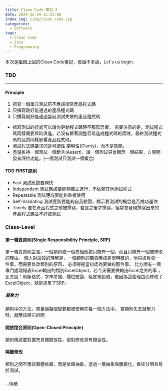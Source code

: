 ```yaml
---
title: Clean-Code-筆記-2
date: 2024-12-29 11:53:08
index_img: /img/clean_code.jpg
categories:
  - Software
tags:
  - Clean Code
  - Java
  - Programming
---
```


本次是繼續上回的Clean Code筆記，廢話不多說，Let's us begin.

### TDD
---
#### Principle

1. 撰寫一個單元測試前不應該撰寫產品程式碼
2. 只撰寫剛好能通過的產品程式碼
3. 只撰寫剛好能通過當前測試失敗的產品程式碼

* 撰寫測試的好處可以讓你更動程式碼時不那麼恐懼， 需要注意的是，測試程式碼同樣需要與時俱進，若沒有跟著調整容易造成程式碼的腐敗，最終測試程式碼的品質同樣影響產品程式碼。
* 測試程式碼要求的是可讀性 闡明性(Clarity)，而不是效能。
* 盡量維持一個測試一個斷言(Assert)，讓一個測試只會顯示一個結果，方便開發者評估功能。(一個測試只測試一個概念)

#### TDD FIRST原則
* Fast 測試應該要夠快
* Independent 測試應該要能夠獨立運行，不依賴其他測試程式
* Repeatable 測試應該要能夠重複使用
* Self-Validating 測試應該要能夠自我驗證，顯示要測試的概念是否成功運作
* Timely 要在產品程式之前被撰寫，若是之後才撰寫，經常會發現撰寫出來的產品程式碼並不好被測試

### Class-Level

#### 單一職責原則(Single Responsibility Principle, SRP)
單一職責原則主張，一個類別或一個模組應該只能有一個，而且只能有一個被修改的理由。
個人對這段的理解是，一個類別的職責應該是很明確的，他只該負責一件事，而需要修改類別的原因，
必須得是當初認為要做的那件事。 比方說有一個專門處理報表Excel輸出的類別ExcelObject，若今天需要做輸出Excel之外的事
，比方說：判斷格式、字串拼接、欄位驗證、給定預設值，若因為這些理由而修改了ExcelObject，就是違反了SRP。

##### 凝聚力
類別中的方法，盡量讓每個變數都被使用在每一個方法中。
當類別失去凝聚力時，就應該將它拆開

#### 開放閉合原則(Open-Closed Principle)
類別應該要對擴充具備開放性，但對修改具有閉合性。

#### 隔離修改
類別之間不應該實體依賴，而是依賴抽象，透過一層抽象隔離變化，責任分明且易於測試。

### 
...待續
